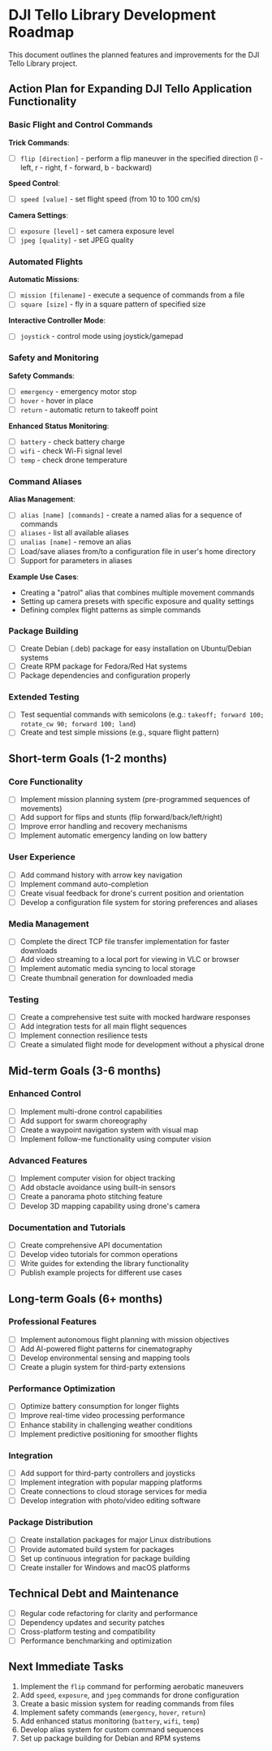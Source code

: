# DJI Tello Library Development Roadmap

This document outlines the planned features and improvements for the DJI Tello Library project.

## Action Plan for Expanding DJI Tello Application Functionality

### Basic Flight and Control Commands

**Trick Commands**:
   - [ ] `flip [direction]` - perform a flip maneuver in the specified direction (l - left, r - right, f - forward, b - backward)

**Speed Control**:
   - [ ] `speed [value]` - set flight speed (from 10 to 100 cm/s)

**Camera Settings**:
   - [ ] `exposure [level]` - set camera exposure level
   - [ ] `jpeg [quality]` - set JPEG quality

### Automated Flights

**Automatic Missions**:
   - [ ] `mission [filename]` - execute a sequence of commands from a file
   - [ ] `square [size]` - fly in a square pattern of specified size

**Interactive Controller Mode**:
   - [ ] `joystick` - control mode using joystick/gamepad

### Safety and Monitoring

**Safety Commands**:
   - [ ] `emergency` - emergency motor stop
   - [ ] `hover` - hover in place
   - [ ] `return` - automatic return to takeoff point

**Enhanced Status Monitoring**:
   - [ ] `battery` - check battery charge
   - [ ] `wifi` - check Wi-Fi signal level
   - [ ] `temp` - check drone temperature

### Command Aliases

**Alias Management**:
   - [ ] `alias [name] [commands]` - create a named alias for a sequence of commands
   - [ ] `aliases` - list all available aliases
   - [ ] `unalias [name]` - remove an alias
   - [ ] Load/save aliases from/to a configuration file in user's home directory
   - [ ] Support for parameters in aliases

**Example Use Cases**:
   - Creating a "patrol" alias that combines multiple movement commands
   - Setting up camera presets with specific exposure and quality settings
   - Defining complex flight patterns as simple commands

### Package Building
   - [ ] Create Debian (.deb) package for easy installation on Ubuntu/Debian systems
   - [ ] Create RPM package for Fedora/Red Hat systems
   - [ ] Package dependencies and configuration properly

### Extended Testing
   - [ ] Test sequential commands with semicolons (e.g.: `takeoff; forward 100; rotate_cw 90; forward 100; land`)
   - [ ] Create and test simple missions (e.g., square flight pattern)

## Short-term Goals (1-2 months)

### Core Functionality
- [ ] Implement mission planning system (pre-programmed sequences of movements)
- [ ] Add support for flips and stunts (flip forward/back/left/right)
- [ ] Improve error handling and recovery mechanisms
- [ ] Implement automatic emergency landing on low battery

### User Experience
- [ ] Add command history with arrow key navigation
- [ ] Implement command auto-completion
- [ ] Create visual feedback for drone's current position and orientation
- [ ] Develop a configuration file system for storing preferences and aliases

### Media Management
- [ ] Complete the direct TCP file transfer implementation for faster downloads
- [ ] Add video streaming to a local port for viewing in VLC or browser
- [ ] Implement automatic media syncing to local storage
- [ ] Create thumbnail generation for downloaded media

### Testing
- [ ] Create a comprehensive test suite with mocked hardware responses
- [ ] Add integration tests for all main flight sequences
- [ ] Implement connection resilience tests
- [ ] Create a simulated flight mode for development without a physical drone

## Mid-term Goals (3-6 months)

### Enhanced Control
- [ ] Implement multi-drone control capabilities
- [ ] Add support for swarm choreography
- [ ] Create a waypoint navigation system with visual map
- [ ] Implement follow-me functionality using computer vision

### Advanced Features
- [ ] Implement computer vision for object tracking
- [ ] Add obstacle avoidance using built-in sensors
- [ ] Create a panorama photo stitching feature
- [ ] Develop 3D mapping capability using drone's camera

### Documentation and Tutorials
- [ ] Create comprehensive API documentation
- [ ] Develop video tutorials for common operations
- [ ] Write guides for extending the library functionality
- [ ] Publish example projects for different use cases

## Long-term Goals (6+ months)

### Professional Features
- [ ] Implement autonomous flight planning with mission objectives
- [ ] Add AI-powered flight patterns for cinematography
- [ ] Develop environmental sensing and mapping tools
- [ ] Create a plugin system for third-party extensions

### Performance Optimization
- [ ] Optimize battery consumption for longer flights
- [ ] Improve real-time video processing performance
- [ ] Enhance stability in challenging weather conditions
- [ ] Implement predictive positioning for smoother flights

### Integration
- [ ] Add support for third-party controllers and joysticks
- [ ] Implement integration with popular mapping platforms
- [ ] Create connections to cloud storage services for media
- [ ] Develop integration with photo/video editing software

### Package Distribution
- [ ] Create installation packages for major Linux distributions
- [ ] Provide automated build system for packages
- [ ] Set up continuous integration for package building
- [ ] Create installer for Windows and macOS platforms

## Technical Debt and Maintenance
- [ ] Regular code refactoring for clarity and performance
- [ ] Dependency updates and security patches
- [ ] Cross-platform testing and compatibility
- [ ] Performance benchmarking and optimization

## Next Immediate Tasks

1. Implement the `flip` command for performing aerobatic maneuvers
2. Add `speed`, `exposure`, and `jpeg` commands for drone configuration
3. Create a basic mission system for reading commands from files
4. Implement safety commands (`emergency`, `hover`, `return`)
5. Add enhanced status monitoring (`battery`, `wifi`, `temp`)
6. Develop alias system for custom command sequences
7. Set up package building for Debian and RPM systems
